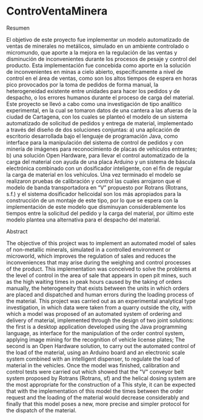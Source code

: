 # ControVentaMinera

Resumen


El objetivo de este proyecto fue implementar un modelo automatizado de ventas de minerales no metálicos, simulado en un ambiente controlado o micromundo, que aporte a la mejora en la regulación de las ventas y disminución de inconvenientes durante los procesos de pesaje y control del producto. Esta implementación fue concebida como aporte en la solución de inconvenientes en minas a cielo abierto, específicamente a nivel de control en el área de ventas, como son los altos tiempos de espera en horas pico provocados por la toma de pedidos de forma manual, la heterogeneidad existente entre unidades para hacer los pedidos y de despacho, o los errores humanos durante el proceso de carga del material. Este proyecto se llevó a cabo como una investigación de tipo analítico experimental, en la cual se tomaron datos de una cantera a las afueras de la ciudad de Cartagena, con los cuales se planteó el modelo de un sistema automatizado de solicitud de pedidos y entrega de material, implementado a través del diseño de dos soluciones conjuntas: a) una aplicación de escritorio desarrollada bajo el lenguaje de programación Java, como interface para la manipulación del sistema de control de pedidos y con minería de imágenes para reconocimiento de placas de vehículos entrantes; b) una solución Open Hardware, para llevar el control automatizado de la carga del material con ayuda de una placa Arduino y un sistema de báscula electrónica combinado con un dosificador inteligente, con el fin de regular la carga de material en los vehículos. Una vez terminado el modelo se realizaron pruebas de calibración y control las cuales arrojaron que el modelo de banda transportadora en “V” propuesto por Rotrans (Rotrans, s.f.) y el sistema dosificador helicoidal son los más apropiados para la construcción de un montaje de este tipo, por lo que se espera con la implementación de este modelo que disminuyan considerablemente los tiempos entre la solicitud del pedido y la carga del material, por último este modelo plantea una alternativa para el despacho del material.

Abstract

The objective of this project was to implement an automated model of sales of non-metallic minerals, simulated in a controlled environment or microworld, which improves the regulation of sales and reduces the inconveniences that may arise during the weighing and control processes of the product. This implementation was conceived to solve the problems at the level of control in the area of sale that appears in open pit mines, such as the high waiting times in peak hours caused by the taking of orders manually, the heterogeneity that exists between the units in which orders are placed and dispatched and human errors during the loading process of the material. This project was carried out as an experimental analytical type investigation, in which data were taken from a quarry outside the city, with which a model was proposed of an automated system of ordering and delivery of material, implemented through the design of two joint solutions: the first is a desktop application developed using the Java programming language, as interface for the manipulation of the order control system, applying image mining for the recognition of vehicle license plates; The second is an Open Hardware solution, to carry out the automated control of the load of the material, using an Arduino board and an electronic scale system combined with an intelligent dispenser, to regulate the load of material in the vehicles. Once the model was finished, calibration and control tests were carried out which showed that the "V" conveyor belt system proposed by Rotrans (Rotrans, sf) and the helical dosing system are the most appropriate for the construction of a This style, it can be expected that with the implementation of this model the times between the order request and the loading of the material would decrease considerably and finally that this model poses a new, more precise and simpler protocol for the dispatch of the material.





